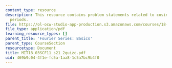```yaml
---
content_type: resource
description: This resource contains problem statements related to cosines with common
  periods.
file: https://ol-ocw-studio-app-production.s3.amazonaws.com/courses/18-03sc-differential-equations-fall-2011/469b9c044f1efc5a1aa81c5a7bc9b4f0_MIT18_03SCF11_s21_2quizc.pdf
file_type: application/pdf
learning_resource_types: []
parent_title: 'Fourier Series: Basics'
parent_type: CourseSection
resourcetype: Document
title: MIT18_03SCF11_s21_2quizc.pdf
uid: 469b9c04-4f1e-fc5a-1aa8-1c5a7bc9b4f0
---
```

